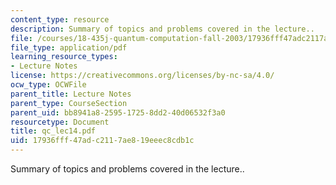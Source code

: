 ```yaml
---
content_type: resource
description: Summary of topics and problems covered in the lecture..
file: /courses/18-435j-quantum-computation-fall-2003/17936fff47adc2117ae819eeec8cdb1c_qc_lec14.pdf
file_type: application/pdf
learning_resource_types:
- Lecture Notes
license: https://creativecommons.org/licenses/by-nc-sa/4.0/
ocw_type: OCWFile
parent_title: Lecture Notes
parent_type: CourseSection
parent_uid: bb8941a8-2595-1725-8dd2-40d06532f3a0
resourcetype: Document
title: qc_lec14.pdf
uid: 17936fff-47ad-c211-7ae8-19eeec8cdb1c
---
```

Summary of topics and problems covered in the lecture..
